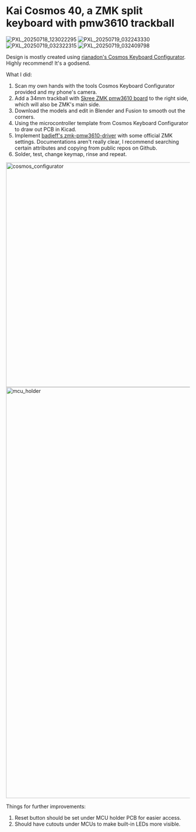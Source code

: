 # Kai Cosmos 40, a ZMK split keyboard with pmw3610 trackball

![PXL_20250718_123022295](https://github.com/user-attachments/assets/a8bea65b-cee5-49db-9836-d94d528a0886)
![PXL_20250719_032243330](https://github.com/user-attachments/assets/1e5e8041-8a9d-499b-8874-9932b3508b27)
![PXL_20250719_032322315](https://github.com/user-attachments/assets/c7f91561-b00e-41f1-843d-26ff90888ce5)
![PXL_20250719_032409798](https://github.com/user-attachments/assets/88b3f06e-d8a6-4f64-bc1d-f5604646f808)

Design is mostly created using [rianadon's Cosmos Keyboard Configurator](https://github.com/rianadon/Cosmos-Keyboards). Highly recommend! It's a godsend.

What I did:
1. Scan my own hands with the tools Cosmos Keyboard Configurator provided and my phone's camera.
2. Add a 34mm trackball with [Skree ZMK pmw3610 board](https://github.com/siderakb/pmw3610-pcb) to the right side, which will also be ZMK's main side.
3. Download the models and edit in Blender and Fusion to smooth out the corners.
4. Using the microcontroller template from Cosmos Keyboard Configurator to draw out PCB in Kicad.
5. Implement [badjeff's zmk-pmw3610-driver](https://github.com/badjeff/zmk-pmw3610-driver/tree/main) with some official ZMK settings. Documentations aren't really clear, I recommend searching certain attributes and copying from public repos on Github.
6. Solder, test, change keymap, rinse and repeat.
<img width="1489" height="615" alt="cosmos_configurator" src="https://github.com/user-attachments/assets/b41d1a4b-21b9-4ec6-947d-7a9dced39dc8" />
<img width="1332" height="1125" alt="mcu_holder" src="https://github.com/user-attachments/assets/026d34c9-2e1e-4e79-93a0-0e0932c19253" />

Things for further improvements:
1. Reset button should be set under MCU holder PCB for easier access.
2. Should have cutouts under MCUs to make built-in LEDs more visible.
